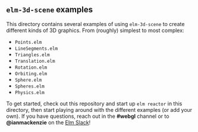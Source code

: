 ## `elm-3d-scene` examples

This directory contains several examples of using `elm-3d-scene` to create
different kinds of 3D graphics. From (roughly) simplest to most complex:

- `Points.elm`
- `LineSegments.elm`
- `Triangles.elm`
- `Translation.elm`
- `Rotation.elm`
- `Orbiting.elm`
- `Sphere.elm`
- `Spheres.elm`
- `Physics.elm`

To get started, check out this repository and start up `elm reactor` in this
directory, then start playing around with the different examples (or add your
own). If you have questions, reach out in the **#webgl** channel or to
**@ianmackenzie** on the [Elm Slack](https://elmlang.herokuapp.com)!
